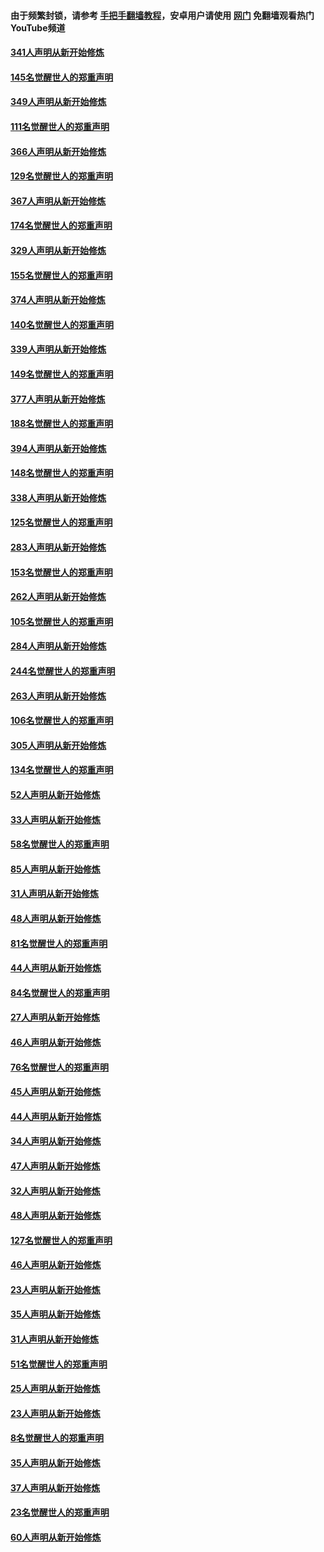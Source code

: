 #### 由于频繁封锁，请参考 [手把手翻墙教程](https://github.com/gfw-breaker/guides/wiki/)，安卓用户请使用 [网门](https://github.com/gfw-breaker/nogfw/blob/master/dl.md?t=06240900) 免翻墙观看热门YouTube频道 

#### [341人声明从新开始修炼](../pages/91/427255.md?t=06240900) 

#### [145名觉醒世人的郑重声明](../pages/91/427254.md?t=06240900) 

#### [349人声明从新开始修炼](../pages/91/426969.md?t=06240900) 

#### [111名觉醒世人的郑重声明](../pages/91/426968.md?t=06240900) 

#### [366人声明从新开始修炼](../pages/91/426737.md?t=06240900) 

#### [129名觉醒世人的郑重声明](../pages/91/426736.md?t=06240900) 

#### [367人声明从新开始修炼](../pages/91/426421.md?t=06240900) 

#### [174名觉醒世人的郑重声明](../pages/91/426420.md?t=06240900) 

#### [329人声明从新开始修炼](../pages/91/426139.md?t=06240900) 

#### [155名觉醒世人的郑重声明](../pages/91/426138.md?t=06240900) 

#### [374人声明从新开始修炼](../pages/91/425811.md?t=06240900) 

#### [140名觉醒世人的郑重声明](../pages/91/425810.md?t=06240900) 

#### [339人声明从新开始修炼](../pages/91/425690.md?t=06240900) 

#### [149名觉醒世人的郑重声明](../pages/91/425689.md?t=06240900) 

#### [377人声明从新开始修炼](../pages/91/424867.md?t=06240900) 

#### [188名觉醒世人的郑重声明](../pages/91/424866.md?t=06240900) 

#### [394人声明从新开始修炼](../pages/91/423914.md?t=06240900) 

#### [148名觉醒世人的郑重声明](../pages/91/423913.md?t=06240900) 

#### [338人声明从新开始修炼](../pages/91/423540.md?t=06240900) 

#### [125名觉醒世人的郑重声明](../pages/91/423539.md?t=06240900) 

#### [283人声明从新开始修炼](../pages/91/423296.md?t=06240900) 

#### [153名觉醒世人的郑重声明](../pages/91/423295.md?t=06240900) 

#### [262人声明从新开始修炼](../pages/91/423004.md?t=06240900) 

#### [105名觉醒世人的郑重声明](../pages/91/423003.md?t=06240900) 

#### [284人声明从新开始修炼](../pages/91/422707.md?t=06240900) 

#### [244名觉醒世人的郑重声明](../pages/91/422706.md?t=06240900) 

#### [263人声明从新开始修炼](../pages/91/422553.md?t=06240900) 

#### [106名觉醒世人的郑重声明](../pages/91/422552.md?t=06240900) 

#### [305人声明从新开始修炼](../pages/91/422153.md?t=06240900) 

#### [134名觉醒世人的郑重声明](../pages/91/422152.md?t=06240900) 

#### [52人声明从新开始修炼](../pages/91/421846.md?t=06240900) 

#### [33人声明从新开始修炼](../pages/91/421804.md?t=06240900) 

#### [58名觉醒世人的郑重声明](../pages/91/421845.md?t=06240900) 

#### [85人声明从新开始修炼](../pages/91/421769.md?t=06240900) 

#### [31人声明从新开始修炼](../pages/91/421763.md?t=06240900) 

#### [48人声明从新开始修炼](../pages/91/421605.md?t=06240900) 

#### [81名觉醒世人的郑重声明](../pages/91/421656.md?t=06240900) 

#### [44人声明从新开始修炼](../pages/91/421544.md?t=06240900) 

#### [84名觉醒世人的郑重声明](../pages/91/421543.md?t=06240900) 

#### [27人声明从新开始修炼](../pages/91/421465.md?t=06240900) 

#### [46人声明从新开始修炼](../pages/91/421454.md?t=06240900) 

#### [76名觉醒世人的郑重声明](../pages/91/421453.md?t=06240900) 

#### [45人声明从新开始修炼](../pages/91/421452.md?t=06240900) 

#### [44人声明从新开始修炼](../pages/91/421422.md?t=06240900) 

#### [34人声明从新开始修炼](../pages/91/421322.md?t=06240900) 

#### [47人声明从新开始修炼](../pages/91/421264.md?t=06240900) 

#### [32人声明从新开始修炼](../pages/91/421225.md?t=06240900) 

#### [48人声明从新开始修炼](../pages/91/421202.md?t=06240900) 

#### [127名觉醒世人的郑重声明](../pages/91/421224.md?t=06240900) 

#### [46人声明从新开始修炼](../pages/91/421203.md?t=06240900) 

#### [23人声明从新开始修炼](../pages/91/421138.md?t=06240900) 

#### [35人声明从新开始修炼](../pages/91/421122.md?t=06240900) 

#### [31人声明从新开始修炼](../pages/91/421081.md?t=06240900) 

#### [51名觉醒世人的郑重声明](../pages/91/421080.md?t=06240900) 

#### [25人声明从新开始修炼](../pages/91/421020.md?t=06240900) 

#### [23人声明从新开始修炼](../pages/91/420884.md?t=06240900) 

#### [8名觉醒世人的郑重声明](../pages/91/420883.md?t=06240900) 

#### [35人声明从新开始修炼](../pages/91/420809.md?t=06240900) 

#### [37人声明从新开始修炼](../pages/91/420766.md?t=06240900) 

#### [23名觉醒世人的郑重声明](../pages/91/420765.md?t=06240900) 

#### [60人声明从新开始修炼](../pages/91/420727.md?t=06240900) 

